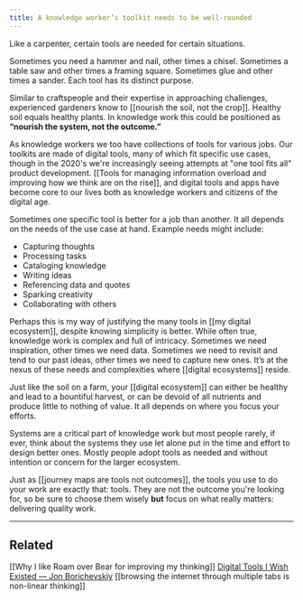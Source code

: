 ```yaml
---
title: A knowledge worker’s toolkit needs to be well-rounded
---
```

Like a carpenter, certain tools are needed for certain situations.

Sometimes you need a hammer and nail, other times a chisel. Sometimes a table saw and other times a framing square. Sometimes glue and other times a sander. Each tool has its distinct purpose.

Similar to craftspeople and their expertise in approaching challenges, experienced gardeners know to [[nourish the soil, not the crop]]. Healthy soil equals healthy plants. In knowledge work this could be positioned as **“nourish the system, not the outcome.”**

As knowledge workers we too have collections of tools for various jobs. Our toolkits are made of digital tools, many of which fit specific use cases, though in the 2020's we're increasingly seeing attempts at "one tool fits all" product development. [[Tools for managing information overload and improving how we think are on the rise]], and digital tools and apps have become core to our lives both as knowledge workers and citizens of the digital age.

Sometimes one specific tool is better for a job than another. It all depends on the needs of the use case at hand. Example needs might include:
- Capturing thoughts
- Processing tasks
- Cataloging knowledge
- Writing ideas
- Referencing data and quotes
- Sparking creativity
- Collaborating with others

Perhaps this is my way of justifying the many tools in [[my digital ecosystem]], despite knowing simplicity is better. While often true, knowledge work is complex and full of intricacy. Sometimes we need inspiration, other times we need data. Sometimes we need to revisit and tend to our past ideas, other times we need to capture new ones. It’s at the nexus of these needs and complexities where [[digital ecosystems]] reside.

Just like the soil on a farm, your [[digital ecosystem]] can either be healthy and lead to a bountiful harvest, or can be devoid of all nutrients and produce little to nothing of value. It all depends on where you focus your efforts.

Systems are a critical part of knowledge work but most people rarely, if ever, think about the systems they use let alone put in the time and effort to design better ones. Mostly people adopt tools as needed and without intention or concern for the larger ecosystem.

Just as [[journey maps are tools not outcomes]], the tools you use to do your work are exactly that: tools. They are not the outcome you're looking for, so be sure to choose them wisely **but** focus on what really matters: delivering quality work.

- - - -
## Related
[[Why I like Roam over Bear for improving my thinking]]
[Digital Tools I Wish Existed — Jon Borichevskiy](https://jon.bo/posts/digital-tools/)
[[browsing the internet through multiple tabs is non-linear thinking]]